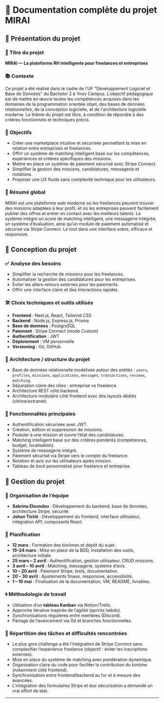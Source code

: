 # 📝 Documentation complète du projet MIRAI

## 📌 Présentation du projet

### 🎯 Titre du projet
**MIRAI — La plateforme RH intelligente pour freelances et entreprises**

### 📚 Contexte
Ce projet a été réalisé dans le cadre de l'UF "Développement Logiciel et Base de Données" du Bachelor 2 à Ynov Campus. L'objectif pédagogique est de mettre en œuvre toutes les compétences acquises dans les domaines de la programmation orientée objet, des bases de données relationnelles, de la conception logicielle, et de l'architecture logicielle moderne. Le thème du projet est libre, à condition de répondre à des critères fonctionnels et techniques précis.

### 🧠 Objectifs
- Créer une marketplace intuitive et sécurisée permettant la mise en relation entre entreprises et freelances.
- Offrir un système de matching intelligent basé sur les compétences, expériences et critères spécifiques des missions.
- Mettre en place un système de paiement sécurisé avec Stripe Connect.
- Simplifier la gestion des missions, candidatures, messagerie et notations.
- Proposer une UX fluide sans complexité technique pour les utilisateurs.

### 📝 Résumé global
MIRAI est une plateforme web moderne où les freelances peuvent trouver des missions adaptées à leur profil, et où les entreprises peuvent facilement publier des offres et entrer en contact avec les meilleurs talents. Le système intègre un score de matching intelligent, une messagerie intégrée, un système d’évaluation, ainsi qu’un module de paiement automatisé et sécurisé via Stripe Connect. Le tout dans une interface sobre, efficace et responsive.

## 📌 Conception du projet

### ✅ Analyse des besoins
- Simplifier la recherche de missions pour les freelances.
- Automatiser la gestion des candidatures pour les entreprises.
- Éviter les allers-retours externes pour les paiements.
- Offrir une interface claire et des interactions rapides.

### 🛠️ Choix techniques et outils utilisés
- **Frontend** : Next.js, React, Tailwind CSS
- **Backend** : Node.js, Express.js, Prisma
- **Base de données** : PostgreSQL
- **Paiement** : Stripe Connect (mode Custom)
- **Authentification** : JWT
- **Déploiement** : VM personnelle
- **Versioning** : Git, GitHub

### 🧱 Architecture / structure du projet
- Base de données relationnelle modélisée autour des entités : `users`, `profiles`, `missions`, `applications`, `messages`, `transactions`, `reviews`, `matching`.
- Séparation claire des rôles : entreprise vs freelance.
- Architecture REST côté backend.
- Architecture modulaire côté frontend avec des layouts dédiés (vitrine/extranet).

### 🧩 Fonctionnalités principales
- Authentification sécurisée avec JWT.
- Création, édition et suppression de missions.
- Postuler à une mission et suivre l’état des candidatures.
- Matching intelligent basé sur des critères pondérés (compétences, budget, localisation).
- Système de messagerie intégré.
- Paiement sécurisé via Stripe vers le compte du freelance.
- Notation et avis sur les utilisateurs après mission.
- Tableau de bord personnalisé pour freelance et entreprise.

## 📌 Gestion du projet

### 👥 Organisation de l’équipe
- **Sabrina Eloundou** : Développement du backend, base de données, architecture Stripe, sécurité.
- **Johan Tichit** : Développement du frontend, interface utilisateur, intégration API, composants React.

### 📅 Planification
- **12 mars** : Formation des binômes et dépôt du sujet.
- **15–24 mars** : Mise en place de la BDD, installation des outils, architecture initiale.
- **25 mars – 2 avril** : Authentification, gestion utilisateur, CRUD missions.
- **3 avril – 10 avril** : Matching, messagerie, système d’avis.
- **10 – 20 avril** : Paiement Stripe, tests, documentation.
- **20 – 30 avril** : Ajustements finaux, responsive, accessibilité.
- **1 – 10 mai** : Finalisation de la documentation, VM, README, livrables.

### 🌀 Méthodologie de travail
- Utilisation d’un **tableau Kanban** via Notion/Trello.
- Approche itérative inspirée de l’agilité (sprints hebdo).
- Synchronisations régulières entre membres (Discord).
- Partage de l’avancement via Git et branches fonctionnelles.

### 🧱 Répartition des tâches et difficultés rencontrées
- Le plus gros challenge a été l’intégration de Stripe Connect sans complexifier l’expérience freelance (objectif : éviter les inscriptions externes).
- Mise en place du système de matching avec pondération dynamique.
- Organisation claire du code pour faciliter la contribution du binôme (notamment côté frontend).
- Synchronisation entre frontend/backend au fur et à mesure des avancées.
- L’intégration des formulaires Stripe et leur sécurisation a demandé un vrai effort de test.

---